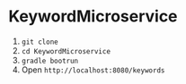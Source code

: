 # KeywordMicroservice
1. `git clone`
2. `cd KeywordMicroservice`
3. `gradle bootrun`
4. Open `http://localhost:8080/keywords`
